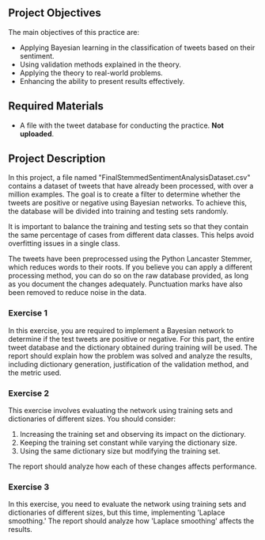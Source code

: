 ## Project Objectives

The main objectives of this practice are:

- Applying Bayesian learning in the classification of tweets based on their sentiment.
- Using validation methods explained in the theory.
- Applying the theory to real-world problems.
- Enhancing the ability to present results effectively.

## Required Materials

- A file with the tweet database for conducting the practice. **Not uploaded**.

## Project Description

In this project, a file named "FinalStemmedSentimentAnalysisDataset.csv" contains a dataset of tweets that have already been processed, with over a million examples. The goal is to create a filter to determine whether the tweets are positive or negative using Bayesian networks. To achieve this, the database will be divided into training and testing sets randomly.

It is important to balance the training and testing sets so that they contain the same percentage of cases from different data classes. This helps avoid overfitting issues in a single class.

The tweets have been preprocessed using the Python Lancaster Stemmer, which reduces words to their roots. If you believe you can apply a different processing method, you can do so on the raw database provided, as long as you document the changes adequately. Punctuation marks have also been removed to reduce noise in the data.

### Exercise 1

In this exercise, you are required to implement a Bayesian network to determine if the test tweets are positive or negative. For this part, the entire tweet database and the dictionary obtained during training will be used. The report should explain how the problem was solved and analyze the results, including dictionary generation, justification of the validation method, and the metric used.

### Exercise 2

This exercise involves evaluating the network using training sets and dictionaries of different sizes. You should consider:

1. Increasing the training set and observing its impact on the dictionary.
2. Keeping the training set constant while varying the dictionary size.
3. Using the same dictionary size but modifying the training set.

The report should analyze how each of these changes affects performance.

### Exercise 3

In this exercise, you need to evaluate the network using training sets and dictionaries of different sizes, but this time, implementing 'Laplace smoothing.' The report should analyze how 'Laplace smoothing' affects the results.
